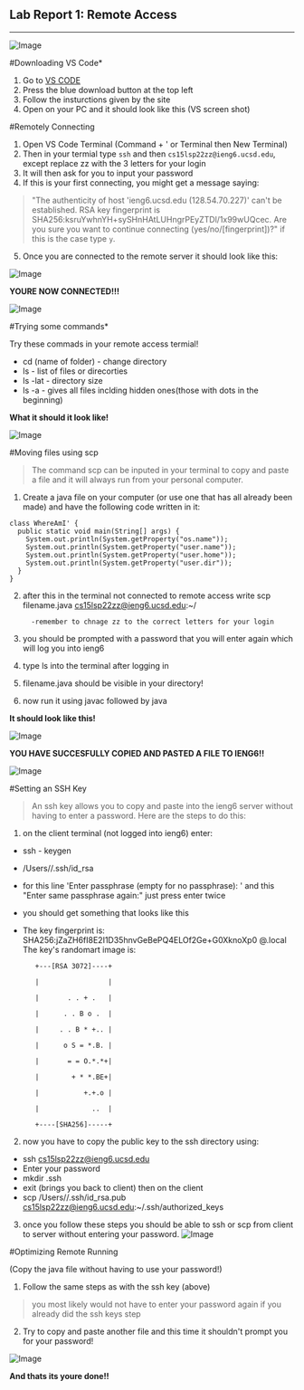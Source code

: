 ## Lab Report 1: Remote Access
***
![Image](https://wallpapercave.com/uwp/uwp1772743.gif)

#Downloading VS Code*
1. Go to [VS CODE](https://code.visualstudio.com/)  
2. Press the blue download button at the top left 
3. Follow the insturctions given by the site
4. Open on your PC and it should look like this 
(VS screen shot)

#Remotely Connecting
1. Open VS Code Terminal (Command + ' or Terminal then New Terminal)
2. Then in your termial type ``ssh`` and then ``cs15lsp22zz@ieng6.ucsd.edu``, except replace zz with the 3 letters for your login
3. It will then ask for you to input your password
4. If this is your first connecting, you might get a message saying:
> "The authenticity of host 'ieng6.ucsd.edu (128.54.70.227)' can't be established.
> RSA key fingerprint is SHA256:ksruYwhnYH+sySHnHAtLUHngrPEyZTDl/1x99wUQcec.
> Are you sure you want to continue connecting (yes/no/[fingerprint])?"
if this is the case type `y`. 

5. Once you are connected to the remote server it should look like this:

![Image](SSH-Connect.png)

**YOURE NOW CONNECTED!!!**

![Image](https://c.tenor.com/ywS9vxQ2sqgAAAAM/smile-dancing.gif)

#Trying some commands*

Try these commads in your remote access termial!
- cd (name of folder) - change directory
- ls - list of files or direcorties 
- ls -lat - directory size 
- ls -a - gives all files inclding hidden ones(those with dots in the beginning)

**What it should it look like!**

![Image](Commands.png)

#Moving files using scp

> The command scp can be inputed in your terminal to copy and paste a file and it will always run from your personal computer.

1. Create a java file on your computer (or use one that has all already been made) and have the following code written in it:

         
```
class WhereAmI' {
  public static void main(String[] args) {
    System.out.println(System.getProperty("os.name"));
    System.out.println(System.getProperty("user.name"));
    System.out.println(System.getProperty("user.home"));
    System.out.println(System.getProperty("user.dir"));
  }
} 
```
2. after this in the terminal not connected to remote access write scp filename.java cs15lsp22zz@ieng6.ucsd.edu:~/
         
         -remember to chnage zz to the correct letters for your login
3. you should be prompted with a password that you will enter again which will log you into ieng6
4. type ls into the terminal after logging in
5. filename.java should be visible in your directory!
6. now run it using javac followed by java

**It should look like this!**

![Image](scp.png)

**YOU HAVE SUCCESFULLY COPIED AND PASTED A FILE TO IENG6!!**
         
![Image](https://c.tenor.com/ZkMfy0jHXM0AAAAM/peach-goma.gif)
         
#Setting an SSH Key
         
>An ssh key allows you to copy and paste into the ieng6 server without having to enter a password. Here are the steps to do this:
        
1. on the client terminal (not logged into ieng6) enter: 
- ssh - keygen
- /Users/<user-name>/.ssh/id_rsa
- for this line 'Enter passphrase (empty for no passphrase): ' and this "Enter same passphrase again:" just press enter twice
- you should get something that looks like this 
- The key fingerprint is:
SHA256:jZaZH6fI8E2I1D35hnvGeBePQ4ELOf2Ge+G0XknoXp0 <user-name>@<system>.local
The key's randomart image is:

         +---[RSA 3072]----+

         |                 |

         |       . . + .   |

         |      . . B o .  |

         |     . . B * +.. |

         |      o S = *.B. |

         |       = = O.*.*+|

         |        + * *.BE+|

         |           +.+.o |

         |             ..  |

         +----[SHA256]-----+

2. now you have to copy the public key to the ssh directory using:
- ssh cs15lsp22zz@ieng6.ucsd.edu
- Enter your password
- mkdir .ssh
- exit (brings you back to client)
then on the client 
- scp /Users/<user-name>/.ssh/id_rsa.pub cs15lsp22zz@ieng6.ucsd.edu:~/.ssh/authorized_keys
3. once you follow these steps you should be able to ssh or scp from client to server without entering your password. 
![Image](SSH-key.png)
         
         
         
#Optimizing Remote Running
         
(Copy the java file without having to use your password!)

1. Follow the same steps as with the ssh key (above) 
> you most likely would not have to enter your password again if you already did the ssh keys step
2. Try to copy and paste another file and this time it shouldn't prompt you for your password!
         
![Image](Optimizing.png)

**And thats its youre done!!**
         

         


         
  
         

        
